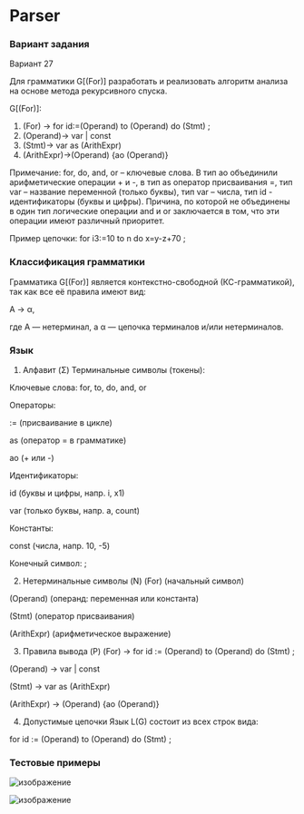 # Parser

### Вариант задания  
Вариант 27

Для грамматики G[(For)] разработать и реализовать алгоритм
анализа на основе метода рекурсивного спуска.

G[(For)]:
1. (For) → for id:=(Operand) to (Operand) do (Stmt) ;
2. (Operand)→ var | const
3. (Stmt)→ var as (ArithExpr)
4. (ArithExpr)→(Operand) {ao (Operand)}

Примечание: for, do, and, or – ключевые слова. В тип ao объединили
арифметические операции + и -, в тип as оператор присваивания =, тип var
– название переменной (только буквы), тип var – числа, тип id -
идентификаторы (буквы и цифры). Причина, по которой не объединены в
один тип логические операции and и or заключается в том, что эти
операции имеют различный приоритет. 

Пример цепочки: for i3:=10 to n do x=y-z+70 ;

### Классификация грамматики
Грамматика G[(For)] является контекстно-свободной (КС-грамматикой), так как все её правила имеют вид:

A → α,

где A — нетерминал, а α — цепочка терминалов и/или нетерминалов.

### Язык
1. Алфавит (Σ)
Терминальные символы (токены):

Ключевые слова: for, to, do, and, or

Операторы:

:= (присваивание в цикле)

as (оператор = в грамматике)

ao (+ или -)

Идентификаторы:

id (буквы и цифры, напр. i, x1)

var (только буквы, напр. a, count)

Константы:

const (числа, напр. 10, -5)

Конечный символ: ;

2. Нетерминальные символы (N)
(For) (начальный символ)

(Operand) (операнд: переменная или константа)

(Stmt) (оператор присваивания)

(ArithExpr) (арифметическое выражение)

3. Правила вывода (P)
(For) → for id := (Operand) to (Operand) do (Stmt) ;

(Operand) → var | const

(Stmt) → var as (ArithExpr)

(ArithExpr) → (Operand) {ao (Operand)}

4. Допустимые цепочки
Язык L(G) состоит из всех строк вида:

for id := (Operand) to (Operand) do (Stmt) ;

### Тестовые примеры
![изображение](https://github.com/user-attachments/assets/8b73bbd7-488e-48f7-9633-3433eeb509fc)

![изображение](https://github.com/user-attachments/assets/01928cb3-4445-4060-82f9-963a53a92a8e)






